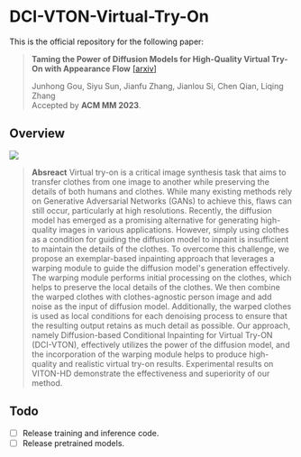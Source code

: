 # DCI-VTON-Virtual-Try-On
This is the official repository for the following paper:
> **Taming the Power of Diffusion Models for High-Quality Virtual Try-On with Appearance Flow** [[arxiv]](https://arxiv.org/pdf/2308.06101.pdf)
>
> Junhong Gou, Siyu Sun, Jianfu Zhang, Jianlou Si, Chen Qian, Liqing Zhang  
> Accepted by **ACM MM 2023**.
## Overview
![](assets/teaser.png)
> **Absreact**
> Virtual try-on is a critical image synthesis task that aims to transfer clothes from one image to another while preserving the details of both humans and clothes.
> While many existing methods rely on Generative Adversarial Networks (GANs) to achieve this, flaws can still occur, particularly at high resolutions.
> Recently, the diffusion model has emerged as a promising alternative for generating high-quality images in various applications.
> However, simply using clothes as a condition for guiding the diffusion model to inpaint is insufficient to maintain the details of the clothes.
To overcome this challenge, we propose an exemplar-based inpainting approach that leverages a warping module to guide the diffusion model's generation effectively.
> The warping module performs initial processing on the clothes, which helps to preserve the local details of the clothes.
> We then combine the warped clothes with clothes-agnostic person image and add noise as the input of diffusion model.
> Additionally, the warped clothes is used as local conditions for each denoising process to ensure that the resulting output retains as much detail as possible.
> Our approach, namely Diffusion-based Conditional Inpainting for Virtual Try-ON (DCI-VTON), effectively utilizes the power of the diffusion model, and the incorporation of the warping module helps to produce high-quality and realistic virtual try-on results.
> Experimental results on VITON-HD demonstrate the effectiveness and superiority of our method.
## Todo
- [ ] Release training and inference code.
- [ ] Release pretrained models.
